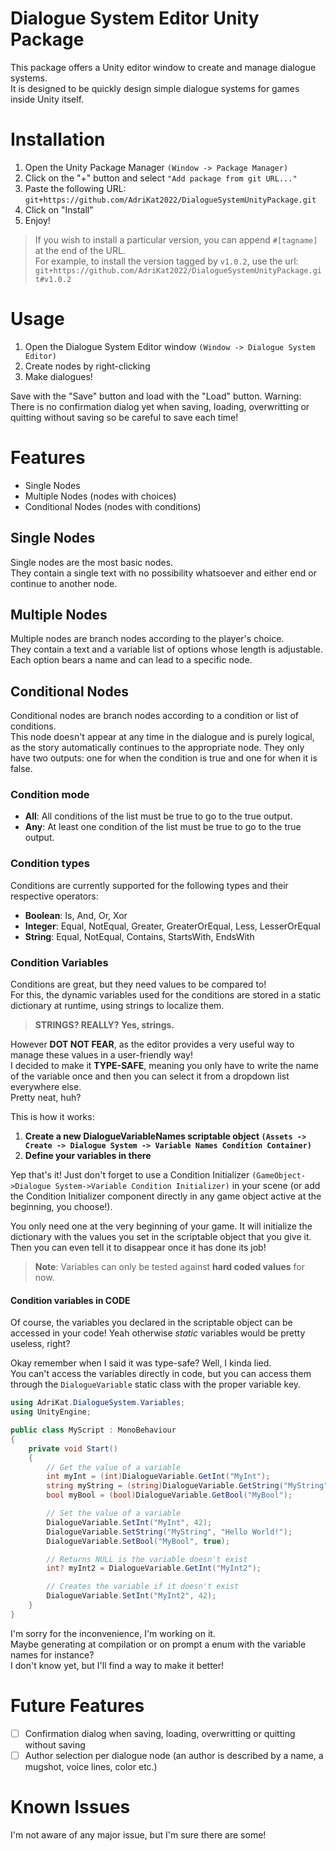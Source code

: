 # Dialogue System Editor Unity Package

This package offers a Unity editor window to create and manage dialogue systems.  
It is designed to be quickly design simple dialogue systems for games inside Unity itself.

# Installation
1. Open the Unity Package Manager `(Window -> Package Manager)`
5. Click on the "+" button and select `"Add package from git URL..."`
6. Paste the following URL: `git+https://github.com/AdriKat2022/DialogueSystemUnityPackage.git`
7. Click on "Install"
8. Enjoy!

> If you wish to install a particular version, you can append `#[tagname]` at the end of the URL.  
For example, to install the version tagged by `v1.0.2`, use the url:
`git+https://github.com/AdriKat2022/DialogueSystemUnityPackage.git#v1.0.2`

# Usage
1. Open the Dialogue System Editor window `(Window -> Dialogue System Editor)`
2. Create nodes by right-clicking
3. Make dialogues!

Save with the "Save" button and load with the "Load" button.
Warning: There is no confirmation dialog yet when saving, loading, overwritting or quitting without saving so be careful to save each time!

# Features
- Single Nodes
- Multiple Nodes (nodes with choices)
- Conditional Nodes (nodes with conditions)

## Single Nodes
Single nodes are the most basic nodes.  
They contain a single text with no possibility whatsoever and either end or continue to another node.

## Multiple Nodes
Multiple nodes are branch nodes according to the player's choice.  
They contain a text and a variable list of options whose length is adjustable.  
Each option bears a name and can lead to a specific node.

## Conditional Nodes
Conditional nodes are branch nodes according to a condition or list of conditions.  
This node doesn't appear at any time in the dialogue and is purely logical, as the story automatically continues to the appropriate node. 
They only have two outputs: one for when the condition is true and one for when it is false.  

### Condition mode
- **All**: All conditions of the list must be true to go to the true output.
- **Any**: At least one condition of the list must be true to go to the true output.

### Condition types
Conditions are currently supported for the following types and their respective operators:
- **Boolean**: Is, And, Or, Xor
- **Integer**: Equal, NotEqual, Greater, GreaterOrEqual, Less, LesserOrEqual
- **String**: Equal, NotEqual, Contains, StartsWith, EndsWith

### Condition Variables
Conditions are great, but they need values to be compared to!  
For this, the dynamic variables used for the conditions are stored in a static dictionary at runtime, using strings to localize them.  

> **STRINGS? REALLY? Yes, strings.**

However **DOT NOT FEAR**, as the editor provides a very useful way to manage these values in a user-friendly way!  
I decided to make it **TYPE-SAFE**, meaning you only have to write the name of the variable once and then you can select it from a dropdown list everywhere else.  
Pretty neat, huh?

This is how it works:
1. **Create a new DialogueVariableNames scriptable object `(Assets -> Create -> Dialogue System -> Variable Names Condition Container)`**
2. **Define your variables in there**  

Yep that's it! Just don't forget to use a Condition Initializer `(GameObject->Dialogue System->Variable Condition Initializer)` in your scene (or add the Condition Initializer component directly in any game object active at the beginning, you choose!).

You only need one at the very beginning of your game. It will initialize the dictionary with the values you set in the scriptable object that you give it. Then you can even tell it to disappear once it has done its job!

> **Note**: Variables can only be tested against **hard coded values** for now.

#### Condition variables in CODE
Of course, the variables you declared in the scriptable object can be accessed in your code! Yeah otherwise *static* variables would be pretty useless, right?

Okay remember when I said it was type-safe? Well, I kinda lied.  
You can't access the variables directly in code, but you can access them through the `DialogueVariable` static class with the proper variable key.

```csharp
using AdriKat.DialogueSystem.Variables;
using UnityEngine;

public class MyScript : MonoBehaviour
{
    private void Start()
    {
        // Get the value of a variable
        int myInt = (int)DialogueVariable.GetInt("MyInt");
        string myString = (string)DialogueVariable.GetString("MyString");
        bool myBool = (bool)DialogueVariable.GetBool("MyBool");

        // Set the value of a variable
        DialogueVariable.SetInt("MyInt", 42);
        DialogueVariable.SetString("MyString", "Hello World!");
        DialogueVariable.SetBool("MyBool", true);

        // Returns NULL is the variable doesn't exist
        int? myInt2 = DialogueVariable.GetInt("MyInt2");

        // Creates the variable if it doesn't exist
        DialogueVariable.SetInt("MyInt2", 42);
    }
}
```

I'm sorry for the inconvenience, I'm working on it.  
Maybe generating at compilation or on prompt a enum with the variable names for instance?  
I don't know yet, but I'll find a way to make it better!  

# Future Features
- [ ] Confirmation dialog when saving, loading, overwritting or quitting without saving
- [ ] Author selection per dialogue node (an author is described by a name, a mugshot, voice lines, color etc.)

# Known Issues
I'm not aware of any major issue, but I'm sure there are some!